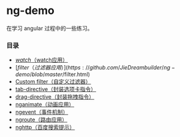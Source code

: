 ﻿# ng-demo
在学习 angular 过程中的一些练习。

### 目录

* [$watch（$watch应用）](https://github.com/JieDreambuilder/ng-demo/blob/master/$watch.html)
* [$filter（过滤器应用）](https://github.com/JieDreambuilder/ng-demo/blob/master/$filter.html)
* [Custom filter（自定义过滤器）](https://github.com/JieDreambuilder/ng-demo/blob/master/custom-filter.html)
* [tab-directive（封装选项卡指令）](https://github.com/JieDreambuilder/ng-demo/blob/master/tab-directive.html)
* [drag-directive（封装拖拽指令）](https://github.com/JieDreambuilder/ng-demo/blob/master/drag-directive.html)
* [nganimate（动画应用）](https://github.com/JieDreambuilder/ng-demo/blob/master/nganimate.html)
* [ngevent（事件机制）](https://github.com/JieDreambuilder/ng-demo/blob/master/ngevent.html)
* [ngroute（路由应用）](https://github.com/JieDreambuilder/ng-demo/blob/master/ngroute.html)
* [nghttp（百度搜索提示）](https://github.com/JieDreambuilder/ng-demo/blob/master/nghttp.html)